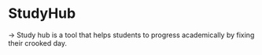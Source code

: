 # StudyHub 
-> Study hub is a tool that helps students to progress academically by fixing their crooked day.
 

